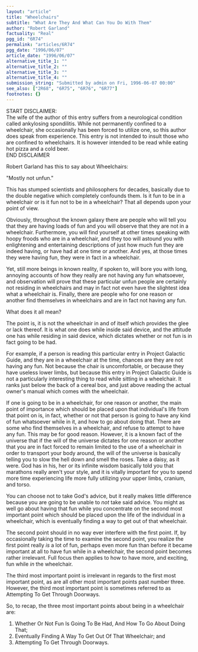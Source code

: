 ```yaml
---
layout: "article"
title: "Wheelchairs"
subtitle: "What Are They And What Can You Do With Them"
author: "Robert Garland"
factuality: "Real"
pgg_id: "6R74"
permalink: "articles/6R74"
pgg_date: "1996/06/07"
article_date: "1996/06/07"
alternative_title_1: ""
alternative_title_2: ""
alternative_title_3: ""
alternative_title_4: ""
submission_string: "Submitted by admin on Fri, 1996-06-07 00:00"
see_also: ["2R68", "6R75", "6R76", "6R77"]
footnotes: {}
---
```

<div>
<p>START DISCLAIMER:<br>
The wife of the author of this entry suffers from a neurological condition called ankylosing spondilitis. While not permanently confined to a wheelchair, she occasionally has been forced to utilize one, so this author does speak from experience. This entry is not intended to insult those who are confined to wheelchairs. It is however intended to be read while eating hot pizza and a cold beer.<br>
END DISCLAIMER</p>
<p>Robert Garland has this to say about Wheelchairs:</p>
<p>"Mostly not unfun."</p>
<p>This has stumped scientists and philosophers for decades, basically due to the double negative which completely confounds them. Is it fun to be in a wheelchair or is it fun not to be in a wheelchair? That all depends upon your point of view.</p>
<p>Obviously, throughout the known galaxy there are people who will tell you that they are having loads of fun and you will observe that they are not in a wheelchair. Furthermore, you will find yourself at other times speaking with hoopy froods who are in a wheelchair, and they too will astound you with enlightening and entertaining descriptions of just how much fun they are indeed having, or have had at one time or another. And yes, at those times they were having fun, they were in fact in a wheelchair.</p>
<p>Yet, still more beings in known reality, if spoken to, will bore you with long, annoying accounts of how they really are not having any fun whatsoever, and observation will prove that these particular unfun people are certainly not residing in wheelchairs and may in fact not even have the slightest idea what a wheelchair is. Finally, there are people who for one reason or another find themselves in wheelchairs and are in fact not having any fun.</p>
<p>What does it all mean?</p>
<p>The point is, it is not the wheelchair in and of itself which provides the glee or lack thereof. It is what one does while inside said device, and the attitude one has while residing in said device, which dictates whether or not fun is in fact going to be had.</p>
<p>For example, if a person is reading this particular entry in Project Galactic Guide, and they are in a wheelchair at the time, chances are they are not having any fun. Not because the chair is uncomfortable, or because they have useless lower limbs, but because this entry in Project Galactic Guide is not a particularly interesting thing to read while sitting in a wheelchair. It ranks just below the back of a cereal box, and just above reading the actual owner's manual which comes with the wheelchair.</p>
<p>If one is going to be in a wheelchair, for one reason or another, the main point of importance which should be placed upon that individual's life from that point on is, in fact, whether or not that person is going to have any kind of fun whatsoever while in it, and how to go about doing that. There are some who find themselves in a wheelchair, and refuse to attempt to have any fun. This may be for good reason. However, it is a known fact of the universe that if the will of the universe dictates for one reason or another that you are in fact forced to remain limited to the use of a wheelchair in order to transport your body around, the will of the universe is basically telling you to slow the hell down and smell the roses. Take a daisy, as it were. God has in his, her or its infinite wisdom basically told you that marathons really aren't your style, and it is vitally important for you to spend more time experiencing life more fully utilizing your upper limbs, cranium, and torso.</p>
<p>You can choose not to take God's advice, but it really makes little difference because you are going to be unable to <em>not</em> take said advice. You might as well go about having that fun while you concentrate on the second most important point which should be placed upon the life of the individual in a wheelchair, which is eventually finding a way to get out of that wheelchair.</p>
<p>The second point should in no way ever interfere with the first point. If, by occasionally taking the time to examine the second point, you realize the first point really <em>is</em> a lot of fun, perhaps even more fun than before it became important at all to have fun while in a wheelchair, the second point becomes rather irrelevant. Full focus then applies to how to have more, and exciting, fun while <em>in</em> the wheelchair.</p>
<p>The third most important point is irrelevant in regards to the first most important point, as are all other most important points past number three. However, the third most important point is sometimes referred to as Attempting To Get Through Doorways.</p>
<p>So, to recap, the three most important points about being in a wheelchair are:</p>
<ol>
<li value="1">Whether Or Not Fun Is Going To Be Had, And How To Go About Doing That;</li>
<li value="2">Eventually Finding A Way To Get Out Of That Wheelchair; and</li>
<li value="3">Attempting To Get Through Doorways.</li>
</ol>
</div>
